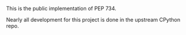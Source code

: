 This is the public implementation of PEP 734.

Nearly all development for this project is done in the upstream CPython repo.

